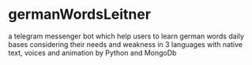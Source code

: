 # germanWordsLeitner
a telegram messenger bot which help users to learn german words 
daily bases considering their needs and weakness in 3 languages with native
text, voices and animation by Python and MongoDb
